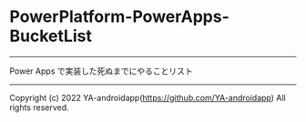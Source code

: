 # PowerPlatform-PowerApps-BucketList

---

Power Apps で実装した死ぬまでにやることリスト

---

Copyright (c) 2022 YA-androidapp(https://github.com/YA-androidapp) All rights reserved.
